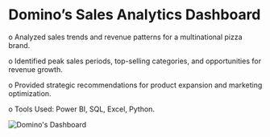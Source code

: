 #	 Domino’s Sales Analytics Dashboard 
o	Analyzed sales trends and revenue patterns for a multinational pizza brand.

o	Identified peak sales periods, top-selling categories, and opportunities for revenue growth.

o	Provided strategic recommendations for product expansion and marketing optimization.

o	Tools Used: Power BI, SQL, Excel, Python.







![Domino's Dashboard](https://github.com/user-attachments/assets/751a97a6-1460-4e2b-a80e-ba051f75ee90)
